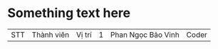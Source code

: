 # Something text here

<table>
  <td>STT</td>
  <td>Thành viên</td>
  <td>Vị trí</td>
  <td>1</td>
  <td>Phan Ngọc Bảo Vinh</td>
  <td>Coder</td>
</table>
